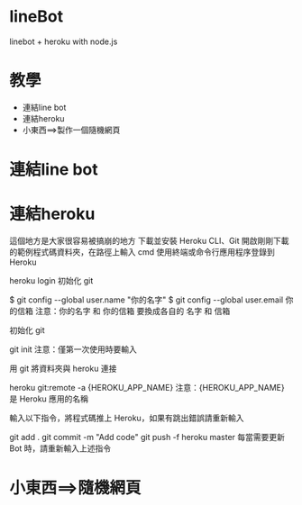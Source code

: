 lineBot
===
linebot + heroku  with node.js

# 教學
  * 連結line bot
  * 連結heroku
  * 小東西==>製作一個隨機網頁
# 連結line bot
# 連結heroku
這個地方是大家很容易被搞崩的地方
下載並安裝 Heroku CLI、Git
開啟剛剛下載的範例程式碼資料夾，在路徑上輸入 cmd
使用終端或命令行應用程序登錄到 Heroku

heroku login
初始化 git

$ git config --global user.name "你的名字"
$ git config --global user.email 你的信箱
注意：你的名字 和 你的信箱 要換成各自的 名字 和 信箱

初始化 git

git init
注意：僅第一次使用時要輸入

用 git 將資料夾與 heroku 連接

heroku git:remote -a {HEROKU_APP_NAME}
注意：{HEROKU_APP_NAME} 是 Heroku 應用的名稱

輸入以下指令，將程式碼推上 Heroku，如果有跳出錯誤請重新輸入

git add .
git commit -m "Add code"
git push -f heroku master
每當需要更新 Bot 時，請重新輸入上述指令

# 小東西==>隨機網頁
